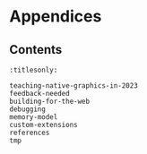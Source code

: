 Appendices
==========


Contents
--------

```{toctree}
:titlesonly:

teaching-native-graphics-in-2023
feedback-needed
building-for-the-web
debugging
memory-model
custom-extensions
references
tmp
```
